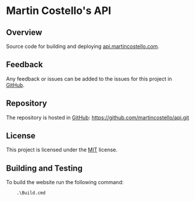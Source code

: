 # Martin Costello's API

## Overview

Source code for building and deploying [api.martincostello.com](https://api.martincostello.com/).

## Feedback

Any feedback or issues can be added to the issues for this project in [GitHub](https://github.com/martincostello/api/issues).

## Repository

The repository is hosted in [GitHub](https://github.com/martincostello/api): https://github.com/martincostello/api.git

## License

This project is licensed under the [MIT](https://github.com/martincostello/api/blob/master/LICENSE) license.

## Building and Testing

To build the website run the following command:

```batchfile
    .\Build.cmd
```
